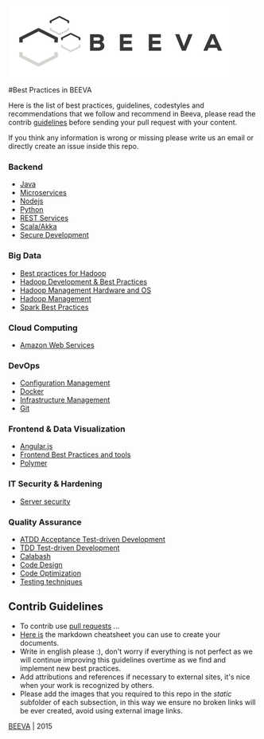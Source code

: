 ![alt text](/static/horizontal-beeva-logo.png "BEEVA")

#Best Practices in BEEVA

Here is the list of best practices, guidelines, codestyles and recommendations that we follow and recommend in Beeva, please read the contrib [guidelines](#contrib-guidelines) before sending your pull request with your content.

If you think any information is wrong or missing please write us an email or directly create an issue inside this repo.

### Backend
* [Java](backend/java/README.md)
* [Microservices](backend/microservices/README.md)
* [Nodejs](backend/nodejs/README.md)
* [Python](backend/python/README.md)
* [REST Services](backend/rest/README.md)
* [Scala/Akka](backend/akka/README.md)
* [Secure Development](backend/secure-development/README.md)

### Big Data
* [Best practices for Hadoop](./hadoop-management.md)
* [Hadoop Development & Best Practices](./hadoop-development.md)
* [Hadoop Management Hardware and OS](./hadoop-management-hardware-and-os.md)
* [Hadoop Management](./hadoop-management-hbase.md)
* [Spark Best Practices](big_data/spark/README.md)

### Cloud Computing
* [Amazon Web Services](cloud/aws/README.md)

### DevOps
* [Configuration Management](devops/configuration_management/README.md)
* [Docker](devops/docker/README.md)
* [Infrastructure Management](devops/infrastructure/README.md)
* [Git](devops/git/README.md)

### Frontend & Data Visualization
* [Angular.js](frontend/angular/README.md)
* [Frontend Best Practices and tools](frontend/general/README.md)
* [Polymer](frontend/polymer/README.md)

### IT Security & Hardening
* [Server security](it_security/server_security/README.md)

### Quality Assurance
* [ATDD Acceptance Test-driven Development](agile/developerTeamScrum/ATDD/README.md)
* [TDD Test-driven Development](agile/developerTeamScrum/TDD/README.md)
* [Calabash](qa_testing/calabash/README.md)
* [Code Design](qa_testing/code_design/README.md)
* [Code Optimization](qa_testing/code_optimization/README.md)
* [Testing techniques](qa_testing/testing/README.md)


## Contrib Guidelines
* To contrib use [pull requests](https://help.github.com/articles/using-pull-requests/) ...
* [Here is](https://github.com/adam-p/markdown-here/wiki/Markdown-Cheatsheet) the markdown cheatsheet you can use to create your documents.
* Write in english please :), don't worry if everything is not perfect as we will continue improving this guidelines overtime as we find and implement new best practices.
* Add attributions and references if necessary to external sites, it's nice when your work is recognized by others.
* Please add the images that you required to this repo in the *static* subfolder of each subsection, in this way we ensure no broken links will be ever created, avoid using external image links.

[BEEVA](http://www.beeva.com) | 2015
